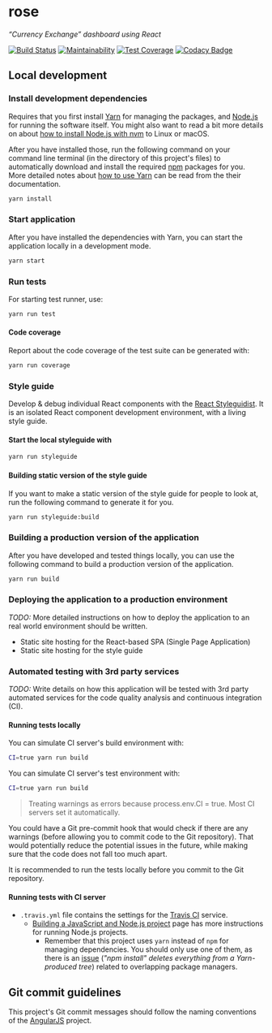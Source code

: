 # rose

_“Currency Exchange” dashboard using React_

[![Build Status](https://travis-ci.org/d2s/rose.svg?branch=master)](https://travis-ci.org/d2s/rose)
[![Maintainability](https://api.codeclimate.com/v1/badges/fe6d5b787b6ab5f5e871/maintainability)](https://codeclimate.com/github/d2s/rose/maintainability)
[![Test Coverage](https://api.codeclimate.com/v1/badges/fe6d5b787b6ab5f5e871/test_coverage)](https://codeclimate.com/github/d2s/rose/test_coverage)
[![Codacy Badge](https://api.codacy.com/project/badge/Grade/2364edd47e2e4ee3a05f8aefe967e64c)](https://www.codacy.com/app/d2s/rose?utm_source=github.com&amp;utm_medium=referral&amp;utm_content=d2s/rose&amp;utm_campaign=Badge_Grade)

## Local development

### Install development dependencies

Requires that you first install [Yarn](https://yarnpkg.com/lang/en/) for managing the packages, and [Node.js](https://nodejs.org/en/) for running the software itself. You might also want to read a bit more details on about [how to install Node.js with nvm](https://gist.github.com/d2s/372b5943bce17b964a79) to Linux or macOS.

After you have installed those, run the following command on your command line terminal (in the directory of this project's files) to automatically download and install the required [npm](https://www.npmjs.com/) packages for you. More detailed notes about [how to use Yarn](https://yarnpkg.com/en/docs/usage) can be read from the their documentation.

```sh
yarn install
```

### Start application

After you have installed the dependencies with Yarn, you can start the application locally in a development mode.

```sh
yarn start
```

### Run tests

For starting test runner, use:

```sh
yarn run test
```

#### Code coverage

Report about the code coverage of the test suite can be generated with:

```sh
yarn run coverage
```

### Style guide

Develop & debug individual React components with the [React Styleguidist](https://react-styleguidist.js.org/). It is an isolated React component development environment, with a living style guide.

#### Start the local styleguide with

```sh
yarn run styleguide
```

#### Building static version of the style guide

If you want to make a static version of the style guide for people to look at, run the following command to generate it for you.

```sh
yarn run styleguide:build
```

### Building a production version of the application

After you have developed and tested things locally, you can use the following command to build a production version of the application.

```sh
yarn run build
```

### Deploying the application to a production environment

_TODO:_ More detailed instructions on how to deploy the application to an real world environment should be written.

- Static site hosting for the React-based SPA (Single Page Application)
- Static site hosting for the style guide

### Automated testing with 3rd party services

_TODO:_ Write details on how this application will be tested with 3rd party automated services for the code quality analysis and continuous integration (CI).

#### Running tests locally

You can simulate CI server's build environment with:

```sh
CI=true yarn run build
```

You can simulate CI server's test environment with:

```sh
CI=true yarn run build
```

> Treating warnings as errors because process.env.CI = true.
> Most CI servers set it automatically.

You could have a Git pre-commit hook that would check if there are any warnings (before allowing you to commit code to the Git repository). That would potentially reduce the potential issues in the future, while making sure that the code does not fall too much apart.

It is recommended to run the tests locally before you commit to the Git repository.

#### Running tests with CI server

- `.travis.yml` file contains the settings for the [Travis CI](https://docs.travis-ci.com/user/getting-started/) service.
  - [Building a JavaScript and Node.js project](https://docs.travis-ci.com/user/languages/javascript-with-nodejs/) page has more instructions for running Node.js projects.
    - Remember that this project uses `yarn` instead of `npm` for managing dependencies. You should only use one of them, as there is an [issue](https://github.com/yarnpkg/yarn/issues/5240) (_"npm install" deletes everything from a Yarn-produced tree_) related to overlapping package managers.

## Git commit guidelines

This project's Git commit messages should follow the naming conventions of the [AngularJS](https://github.com/angular/angular.js/blob/master/DEVELOPERS.md#commits) project.
